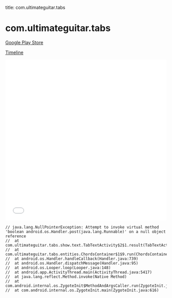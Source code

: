 title: com.ultimateguitar.tabs

# com.ultimateguitar.tabs

[Google Play Store](https://play.google.com/store/apps/details?id=com.ultimateguitar.tabs)

[Timeline](./vis-timeline.html)

<iframe src="./vis-timeline.html" width="100%" height="500px" style="border:none;"></iframe>

```
// java.lang.NullPointerException: Attempt to invoke virtual method 'boolean android.os.Handler.post(java.lang.Runnable)' on a null object reference
// 	at com.ultimateguitar.tabs.show.text.TabTextActivity$2$1.result(TabTextActivity.java:247)
// 	at com.ultimateguitar.tabs.entities.ChordsContainer$1$9.run(ChordsContainer.java:229)
// 	at android.os.Handler.handleCallback(Handler.java:739)
// 	at android.os.Handler.dispatchMessage(Handler.java:95)
// 	at android.os.Looper.loop(Looper.java:148)
// 	at android.app.ActivityThread.main(ActivityThread.java:5417)
// 	at java.lang.reflect.Method.invoke(Native Method)
// 	at com.android.internal.os.ZygoteInit$MethodAndArgsCaller.run(ZygoteInit.java:726)
// 	at com.android.internal.os.ZygoteInit.main(ZygoteInit.java:616)

```



